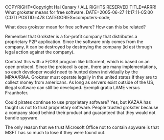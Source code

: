COPYRIGHT=Copyright Hal Canary / ALL RIGHTS RESERVED
TITLE=ARRR!  What grokster means for free software.
DATE=2005-06-27 11:17:11-05:00 (CDT)
POSTID=478
CATEGORIES=computers-code;

What does grokster mean for free software? How can this be related?

Remember that Grokster is a for-profit company that distributes a proprietary P2P application. Since the software only comes from the company, it can be destroyed by destroying the company (id est through legal action against the company).

Contrast this with a F/OSS program like bittorrent, which is based on an open protocol. Since the protocol is open, there are many implementations, so each developer would need to hunted down individually by the MPAA/RIAA. Grokster must operate legally in the united states if they are to collect money from americans. As long as servers exist outside of the US, illegal software can still be developed. Exempli gratia LAME versus Fraunhofer.

Could pirates continue to use proprietary software? Yes, but KAZAA has taught us not to trust proprietary software. People trusted grokster because a company stood behind their product and guaranteed that they would not bundle spyware.

The only reason that we trust Microsoft Office not to contain spyware is that MSFT has so much to lose if they were found out.
